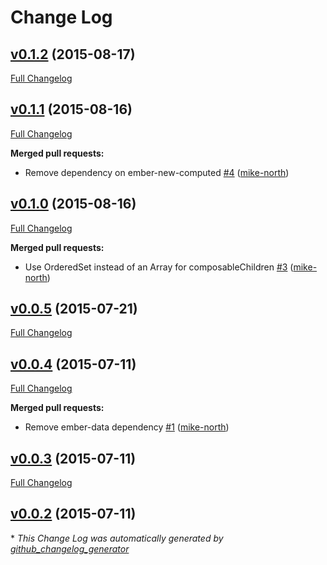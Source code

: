 # Change Log

## [v0.1.2](https://github.com/mike-north/ember-composability/tree/v0.1.2) (2015-08-17)

[Full Changelog](https://github.com/mike-north/ember-composability/compare/v0.1.1...v0.1.2)

## [v0.1.1](https://github.com/mike-north/ember-composability/tree/v0.1.1) (2015-08-16)

[Full Changelog](https://github.com/mike-north/ember-composability/compare/v0.1.0...v0.1.1)

**Merged pull requests:**

- Remove dependency on ember-new-computed [\#4](https://github.com/mike-north/ember-composability/pull/4) ([mike-north](https://github.com/mike-north))

## [v0.1.0](https://github.com/mike-north/ember-composability/tree/v0.1.0) (2015-08-16)

[Full Changelog](https://github.com/mike-north/ember-composability/compare/v0.0.5...v0.1.0)

**Merged pull requests:**

- Use OrderedSet instead of an Array for composableChildren [\#3](https://github.com/mike-north/ember-composability/pull/3) ([mike-north](https://github.com/mike-north))

## [v0.0.5](https://github.com/mike-north/ember-composability/tree/v0.0.5) (2015-07-21)

[Full Changelog](https://github.com/mike-north/ember-composability/compare/v0.0.4...v0.0.5)

## [v0.0.4](https://github.com/mike-north/ember-composability/tree/v0.0.4) (2015-07-11)

[Full Changelog](https://github.com/mike-north/ember-composability/compare/v0.0.3...v0.0.4)

**Merged pull requests:**

- Remove ember-data dependency [\#1](https://github.com/mike-north/ember-composability/pull/1) ([mike-north](https://github.com/mike-north))

## [v0.0.3](https://github.com/mike-north/ember-composability/tree/v0.0.3) (2015-07-11)

[Full Changelog](https://github.com/mike-north/ember-composability/compare/v0.0.2...v0.0.3)

## [v0.0.2](https://github.com/mike-north/ember-composability/tree/v0.0.2) (2015-07-11)



\* *This Change Log was automatically generated by [github_changelog_generator](https://github.com/skywinder/Github-Changelog-Generator)*
